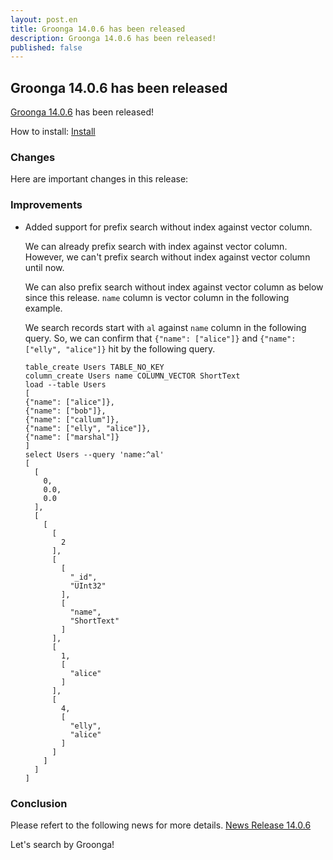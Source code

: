 ```yaml
---
layout: post.en
title: Groonga 14.0.6 has been released
description: Groonga 14.0.6 has been released!
published: false
---
```


## Groonga 14.0.6 has been released

[Groonga 14.0.6](/docs/news/14.html#release-14-0-6) has been released!

How to install: [Install](/docs/install.html)

### Changes

Here are important changes in this release:

### Improvements

* Added support for prefix search without index against vector column.

  We can already prefix search with index against vector column.
  However, we can't prefix search without index against vector column until now.

  We can also prefix search without index against vector column as below since this release.
  `name` column is vector column in the following example.

  We search records start with `al` against `name` column in the following query.
  So, we can confirm that `{"name": ["alice"]}` and `{"name": ["elly", "alice"]}` hit by the following query.

  ```
  table_create Users TABLE_NO_KEY
  column_create Users name COLUMN_VECTOR ShortText
  load --table Users
  [
  {"name": ["alice"]},
  {"name": ["bob"]},
  {"name": ["callum"]},
  {"name": ["elly", "alice"]},
  {"name": ["marshal"]}
  ]
  select Users --query 'name:^al'
  [
    [
      0,
      0.0,
      0.0
    ],
    [
      [
        [
          2
        ],
        [
          [
            "_id",
            "UInt32"
          ],
          [
            "name",
            "ShortText"
          ]
        ],
        [
          1,
          [
            "alice"
          ]
        ],
        [
          4,
          [
            "elly",
            "alice"
          ]
        ]
      ]
    ]
  ]
  ```

### Conclusion

  Please refert to the following news for more details.
  [News Release 14.0.6](/docs/news/14.html#release-14-0-6)

  Let's search by Groonga!
